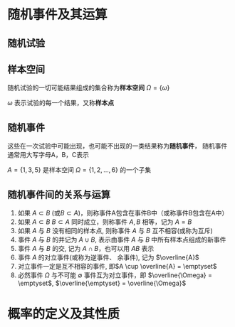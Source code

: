 # 随机事件及其运算

## 随机试验

## 样本空间
随机试验的一切可能结果组成的集合称为**样本空间** $\Omega = \{ \omega \}$

$\omega$ 表示试验的每一个结果，又称**样本点**

## 随机事件
这些在一次试验中可能出现，也可能不出现的一类结果称为**随机事件**， 随机事件通常用大写字母A，B，C表示

$A = \{1, 3, 5\}$ 是样本空间 $\Omega = \{1, 2, \dots, 6 \}$ 的一个子集

## 随机事件间的关系与运算

1. 如果 $A \subset B$ (或$B \subset A$)，则称事件A包含在事件B中（或称事件B包含在A中）
2. 如果 $A \subset B$ $B \subset A$ 同时成立，则称事件 $A, B$ 相等，记为 $A = B$
3. 如果 $A$ 与 $B$ 没有相同的样本点, 则称事件 $A$ 与 $B$ 互不相容(或称为互斥)
4. 事件 $A$ 与 $B$ 的并记为 $A \cup B$, 表示由事件 $A$ 与 $B$ 中所有样本点组成的新事件
5. 事件 $A$ 与 $B$ 的交, 记为 $A \cap B$，也可以用 $AB$ 表示
6. 事件 $A$ 的对立事件(或称为逆事件、 余事件), 记为 $\overline{A}$
7. 对立事件一定是互不相容的事件, 即$A \cup \overline{A} = \emptyset$
8. 必然事件 $\Omega$ 与不可能 $\emptyset$ 事件互为对立事件，即 $\overline{\Omega} = \emptyset$, $\overline{\emptyset} = \overline{\Omega}$


# 概率的定义及其性质
